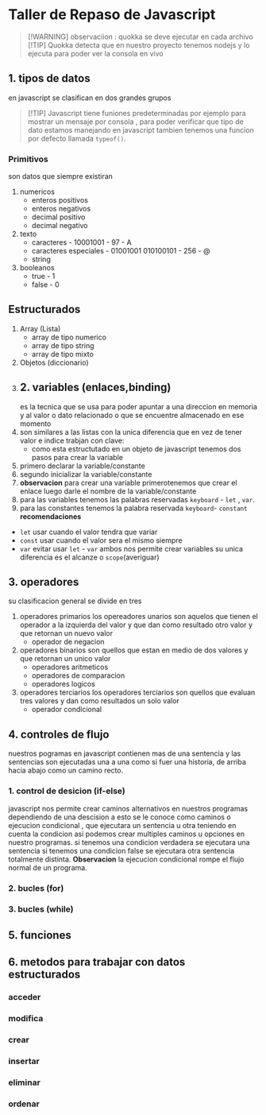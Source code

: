 # Taller de Repaso de Javascript
>[!WARNING] observaciion : quokka se deve ejecutar en cada archivo
>[!TIP] Quokka detecta que en nuestro proyecto tenemos nodejs y lo ejecuta para poder ver la consola en vivo



## 1. tipos de datos
en javascript se clasifican en dos grandes grupos 
> [!TIP] Javascript tiene funiones predeterminadas por ejemplo para mostrar un mensaje por consola , para poder verificar
> que tipo de dato estamos manejando en javascript tambien tenemos una funcion por defecto llamada `typeof()`.
### Primitivos
son datos que siempre existiran
1. numericos
   - enteros positivos
   - enteros negativos
   - decimal positivo
   - decimal negativo
2. texto 
   - caracteres                 - 10001001  -  97 - A
   - caracteres especiales      - 01001001 010100101  - 256 - @
   - string 
3. booleanos 
   - true  - 1
   - false - 0
## Estructurados 
1. Array (Lista)
   - array de tipo numerico
   - array de tipo string
   - array de tipo mixto
 2. Objetos (diccionario)
3. ## 2. variables (enlaces,binding)
   es la tecnica que se usa para poder apuntar a una direccion en memoria y al valor o dato relacionado o que se encuentre almacenado
   en ese momento
4. son similares a las listas con la unica diferencia que en vez de tener valor e indice trabjan con clave:
   - como esta estructutado en un objeto de javascript
  tenemos dos pasos para crear la variable 
  1. primero declarar la variable/constante
  2. segundo inicializar la variable/constante
  3. **observacion** para crear una variable primerotenemos que crear el enlace luego darle el nombre de la variable/constante
  4. para las variables tenemos las palabras reservadas `keyboard` - `let` , `var`.
  5. para las constantes tenemos la palabra reservada `keyboard`- `constant`
   **recomendaciones**
   - `let` usar cuando el valor tendra que variar
   - `const` usar cuando el valor sera el mismo siempre
   - `var` evitar usar
  `let` - `var` ambos nos permite crear variables su unica diferencia es el alcanze o `scope`(averiguar)
## 3. operadores 
su clasificacion general se divide en tres
1. operadores primarios
   los opereadores unarios son aquelos que tienen el operador a la izquierda del valor y que dan como resultado otro valor 
   y que retornan un nuevo valor 
   - operador de negacion
2. operadores binarios
   son quellos que estan en medio de dos valores y que retornan un unico valor 
   - operadores aritmeticos
   - operadores de comparacion
   - operadores logicos
3. operadores terciarios
   los operadores terciarios son quellos que evaluan tres valores y dan como resultados un solo valor 
   - operador condicional
## 4. controles de flujo 
nuestros pogramas en javascript contienen mas de una sentencia y las sentencias son ejecutadas una a una como si fuer una historia, de
arriba hacia abajo como un camino recto.
### 1. control de desicion (if-else)
javascript nos permite crear caminos alternativos en nuestros programas dependiendo de una descision a esto se le conoce como caminos
o ejecucion condicional , que ejecutara un sentencia u otra teniendo en cuenta la condicion asi podemos crear multiples caminos u opciones 
en nuestro programas.
si tenemos una condicion verdadera se ejecutara una sentencia si tenemos una condicion false se ejecutara otra sentencia totalmente distinta.
**Observacion** la ejecucion condicional rompe el flujo normal de un programa.
### 2. bucles (for)
### 3. bucles (while)
## 5. funciones
## 6. metodos para trabajar con datos estructurados
### acceder
### modifica
### crear
### insertar
### eliminar
### ordenar
